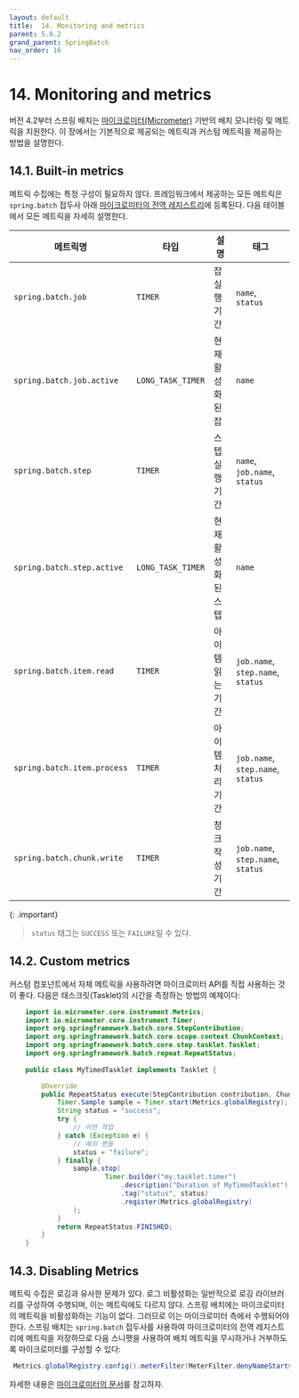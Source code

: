 ```yaml
---
layout: default
title:  14. Monitoring and metrics
parent: 5.0.2
grand_parent: SpringBatch
nav_order: 16
---
```



# 14. Monitoring and metrics
버전 4.2부터 스프링 배치는 [마이크로미터(Micrometer)](https://micrometer.io/) 기반의 배치 모니터링 및 메트릭을 지원한다. 이 장에서는 기본적으로 제공되는 메트릭과 커스텀 메트릭을 제공하는 방법을 설명한다.


## 14.1. Built-in metrics
메트릭 수집에는 특정 구성이 필요하지 않다. 프레임워크에서 제공하는 모든 메트릭은 `spring.batch` 접두사 아래 [마이크로미터의 전역 레지스트리](https://micrometer.io/docs/concepts#_global_registry)에 등록된다. 다음 테이블에서 모든 메트릭을 자세히 설명한다.

|메트릭명|타입|설명|태그|
|---|---|---|---|
|`spring.batch.job`|`TIMER`|잡 실행 기간|`name`, `status`|
|`spring.batch.job.active`|`LONG_TASK_TIMER`|현재 활성화된 잡|`name`|
|`spring.batch.step`|`TIMER`|스텝 실행 기간|`name`, `job.name`, `status`|
|`spring.batch.step.active`|`LONG_TASK_TIMER`|현재 활성화된 스텝|`name`|
|`spring.batch.item.read`|`TIMER`|아이템 읽는 기간|`job.name`, `step.name`, `status`|
|`spring.batch.item.process`|`TIMER`|아이템 처리 기간|`job.name`, `step.name`, `status`|
|`spring.batch.chunk.write`|`TIMER`|청크 작성 기간|`job.name`, `step.name`, `status`|

{: .important}
>`status` 태그는 `SUCCESS` 또는 `FAILURE`일 수 있다.


## 14.2. Custom metrics
커스텀 컴포넌트에서 자체 메트릭을 사용하려면 마이크로미터 API를 직접 사용하는 것이 좋다. 다음은 태스크릿(Tasklet)의 시간을 측정하는 방법의 예제이다:

```java
    import io.micrometer.core.instrument.Metrics;
    import io.micrometer.core.instrument.Timer;
    import org.springframework.batch.core.StepContribution;
    import org.springframework.batch.core.scope.context.ChunkContext;
    import org.springframework.batch.core.step.tasklet.Tasklet;
    import org.springframework.batch.repeat.RepeatStatus;
    
    public class MyTimedTasklet implements Tasklet {

        @Override
        public RepeatStatus execute(StepContribution contribution, ChunkContext chunkContext) {
            Timer.Sample sample = Timer.start(Metrics.globalRegistry);
            String status = "success";
            try {
                // 어떤 작업
            } catch (Exception e) {
                // 예외 핸들
                status = "failure";
            } finally {
                sample.stop(
                        Timer.builder("my.tasklet.timer")
                            .description("Duration of MyTimedTasklet")
                            .tag("status", status)
                            .register(Metrics.globalRegistry)
                );
            }
            return RepeatStatus.FINISHED;
        }  
    }
```

## 14.3. Disabling Metrics
메트릭 수집은 로깅과 유사한 문제가 있다. 로그 비활성화는 일반적으로 로깅 라이브러리를 구성하여 수행되며, 이는 메트릭에도 다르지 않다. 스프링 배치에는 마이크로미터의 메트릭을 비활성화하는 기능이 없다. 그러므로 이는 마이크로미터 측에서 수행되어야 한다. 스프링 배치는 `spring.batch` 접두사를 사용하여 마이크로미터의 전역 레지스트리에 메트릭을 저장하므로 다음 스니펫을 사용하여 배치 메트릭을 무시하거나 거부하도록 마이크로미터를 구성할 수 있다:

```java
 Metrics.globalRegistry.config().meterFilter(MeterFilter.denyNameStartsWith("spring.batch"))
```

자세한 내용은 [마이크로미터의 문서](https://micrometer.io/docs/concepts#_meter_filters)를 참고하자.